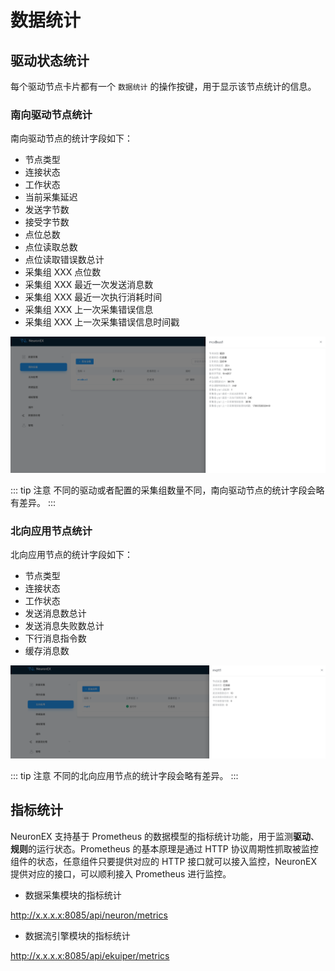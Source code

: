 # 数据统计

## 驱动状态统计

每个驱动节点卡片都有一个 `数据统计` 的操作按键，用于显示该节点统计的信息。

### 南向驱动节点统计

南向驱动节点的统计字段如下：
- 节点类型
- 连接状态
- 工作状态
- 当前采集延迟
- 发送字节数
- 接受字节数
- 点位总数
- 点位读取总数
- 点位读取错误数总计
- 采集组 XXX 点位数
- 采集组 XXX 最近一次发送消息数
- 采集组 XXX 最近一次执行消耗时间
- 采集组 XXX 上一次采集错误信息
- 采集组 XXX 上一次采集错误信息时间戳

![south_statistics](./assets/south_statistics.png)

::: tip 注意
不同的驱动或者配置的采集组数量不同，南向驱动节点的统计字段会略有差异。
:::

### 北向应用节点统计

北向应用节点的统计字段如下：
- 节点类型
- 连接状态
- 工作状态
- 发送消息数总计
- 发送消息失败数总计
- 下行消息指令数
- 缓存消息数

![north_statistics](./assets/north_statistics.png)

::: tip 注意
不同的北向应用节点的统计字段会略有差异。
:::


## 指标统计

NeuronEX 支持基于 Prometheus 的数据模型的指标统计功能，用于监测**驱动**、**规则**的运行状态。Prometheus 的基本原理是通过 HTTP 协议周期性抓取被监控组件的状态，任意组件只要提供对应的 HTTP 接口就可以接入监控，NeuronEX 提供对应的接口，可以顺利接入 Prometheus 进行监控。

- 数据采集模块的指标统计

http://x.x.x.x:8085/api/neuron/metrics

- 数据流引擎模块的指标统计

http://x.x.x.x:8085/api/ekuiper/metrics